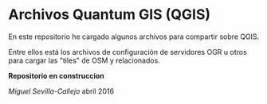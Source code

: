 Archivos Quantum GIS (QGIS)
===========================

En este repositorio he cargado algunos archivos para compartir sobre QGIS.

Entre ellos está los archivos de configuración de servidores OGR u otros para cargar las "tiles" de OSM y relacionados.

**Repositorio en construccion**

*Miguel Sevilla-Callejo*
abril 2016

